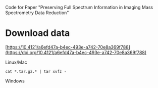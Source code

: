 Code for Paper "Preserving Full Spectrum Information in Imaging Mass Spectrometry Data Reduction"

# Download data
[https://10.4121/a6efd47a-b4ec-493e-a742-70e8a369f788](https://doi.org/10.4121/a6efd47a-b4ec-493e-a742-70e8a369f788)

Linux/Mac
```
cat *.tar.gz.* | tar xvfz -
```

Windows
```
```
